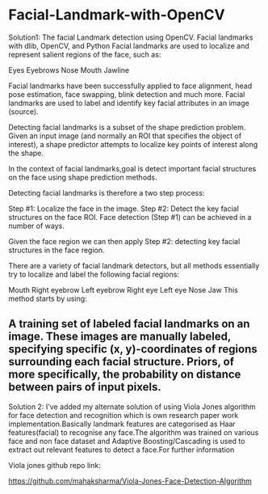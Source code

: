 # Facial-Landmark-with-OpenCV
Solution1:
The facial Landmark detection using OpenCV.
Facial landmarks with dlib, OpenCV, and Python
Facial landmarks are used to localize and represent salient regions of the face, such as:

Eyes
Eyebrows
Nose
Mouth
Jawline

Facial landmarks have been successfully applied to face alignment, head pose estimation, face swapping, blink detection and much more.
Facial landmarks are used to label and identify key facial attributes in an image (source).

Detecting facial landmarks is a subset of the shape prediction problem. Given an input image (and normally an ROI that specifies the object of interest), a shape predictor attempts to localize key points of interest along the shape.

In the context of facial landmarks,goal is detect important facial structures on the face using shape prediction methods.

Detecting facial landmarks is therefore a two step process:

Step #1: Localize the face in the image.
Step #2: Detect the key facial structures on the face ROI.
Face detection (Step #1) can be achieved in a number of ways.

Given the face region we can then apply Step #2: detecting key facial structures in the face region.

There are a variety of facial landmark detectors, but all methods essentially try to localize and label the following facial regions:

Mouth
Right eyebrow
Left eyebrow
Right eye
Left eye
Nose
Jaw
This method starts by using:

A training set of labeled facial landmarks on an image. These images are manually labeled, specifying specific (x, y)-coordinates of regions surrounding each facial structure.
Priors, of more specifically, the probability on distance between pairs of input pixels.
----------------------------------------------
Solution 2:
I've added my alternate solution of using Viola Jones algorithm for face detection and recognition which is own research paper work implementation.Basically landmark features are categorised as Haar features(facial) to recognise any face.The algorithm was trained on various face and non face dataset and Adaptive Boosting/Cascading is used to extract out relevant features to detect a face.For further information

Viola jones github repo link:

https://github.com/mahaksharma/Viola-Jones-Face-Detection-Algorithm

